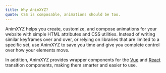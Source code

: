 ```yaml
---
title: Why AnimXYZ?
quote: CSS is composable, animations should be too.
---
```


AnimXYZ helps you create, customize, and compose animations for your website with simple HTML attributes and CSS utilities. Instead of writing similar keyframes over and over, or relying on libraries that are limited to a specific set, use AnimXYZ to save you time and give you complete control over how your elements move.

In addition, AnimXYZ provides wrapper components for the [Vue](#vue) and [React](#react) transition components, making them smarter and easier to use.
